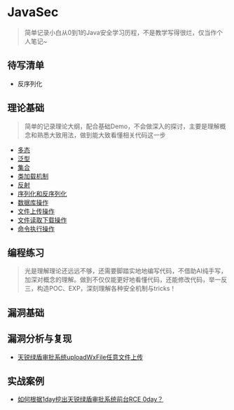 # JavaSec
> 简单记录小白从0到1的Java安全学习历程，不是教学写得很烂，仅当作个人笔记~

## 待写清单
* 反序列化

## 理论基础
> 简单的记录理论大纲，配合基础Demo，不会做深入的探讨，主要是理解概念和熟悉大致用法，做到能大致看懂相关代码这一步
* [多态](https://github.com/X1lyS/JavaSec/blob/main/%E5%9F%BA%E7%A1%80/%E5%A4%9A%E6%80%81.md)
* [泛型](https://github.com/X1lyS/JavaSec/blob/main/%E5%9F%BA%E7%A1%80/%E6%B3%9B%E5%9E%8B.md)
* [集合](https://github.com/X1lyS/JavaSec/blob/main/%E5%9F%BA%E7%A1%80/%E9%9B%86%E5%90%88.md)
* [类加载机制](https://github.com/X1lyS/JavaSec/blob/main/%E5%9F%BA%E7%A1%80/%E7%B1%BB%E5%8A%A0%E8%BD%BD%E6%9C%BA%E5%88%B6.md)
* [反射](https://github.com/X1lyS/JavaSec/blob/main/%E5%9F%BA%E7%A1%80/%E5%8F%8D%E5%B0%84.md)
* [序列化和反序列化](https://github.com/X1lyS/JavaSec/blob/main/%E5%9F%BA%E7%A1%80/%E5%BA%8F%E5%88%97%E5%8C%96%E5%92%8C%E5%8F%8D%E5%BA%8F%E5%88%97%E5%8C%96.md)
* [数据库操作](https://github.com/X1lyS/JavaSec/blob/main/%E5%9F%BA%E7%A1%80/%E6%95%B0%E6%8D%AE%E5%BA%93%E6%93%8D%E4%BD%9C.md)
* [文件上传操作](https://github.com/X1lyS/JavaSec/blob/main/%E5%9F%BA%E7%A1%80/%E6%96%87%E4%BB%B6%E4%B8%8A%E4%BC%A0%E6%93%8D%E4%BD%9C.md)
* [文件读取下载操作](https://github.com/X1lyS/JavaSec/blob/main/%E5%9F%BA%E7%A1%80/%E6%96%87%E4%BB%B6%E8%AF%BB%E5%8F%96%E4%B8%8B%E8%BD%BD%E6%93%8D%E4%BD%9C.md)
* [命令执行操作](https://github.com/X1lyS/JavaSec/blob/main/%E5%9F%BA%E7%A1%80/%E5%91%BD%E4%BB%A4%E6%89%A7%E8%A1%8C%E6%93%8D%E4%BD%9C.md)

## 编程练习
> 光是理解理论还远远不够，还需要脚踏实地地编写代码，不借助AI纯手写，加深对概念的理解。做到不仅仅能更好地看懂代码，还能修改代码，举一反三，构造POC、EXP，深刻理解各种安全机制与tricks！


## 漏洞基础


## 漏洞分析与复现
* [天锐绿盾审批系统uploadWxFile任意文件上传](https://github.com/X1lyS/JavaSec/blob/main/%E6%BC%8F%E6%B4%9E%E5%88%86%E6%9E%90/%E5%A4%A9%E9%94%90%E7%BB%BF%E7%9B%BE%E5%AE%A1%E6%89%B9%E7%B3%BB%E7%BB%9FuploadWxFile%E4%BB%BB%E6%84%8F%E6%96%87%E4%BB%B6%E4%B8%8A%E4%BC%A0.md)

## 实战案例
* [如何根据1day挖出天锐绿盾审批系统前台RCE 0day？](https://github.com/X1lyS/JavaSec/blob/main/%E5%AE%9E%E6%88%98%E6%A1%88%E4%BE%8B/%E5%A6%82%E4%BD%95%E6%A0%B9%E6%8D%AE1day%E6%8C%96%E5%87%BA%E5%A4%A9%E9%94%90%E7%BB%BF%E7%9B%BE%E5%AE%A1%E6%89%B9%E7%B3%BB%E7%BB%9F%E5%89%8D%E5%8F%B0RCE%200day%3F.md)

